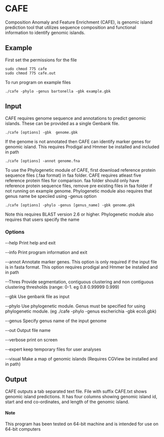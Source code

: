 # CAFE

Composition Anomaly and Feature Enrichment (CAFE), is genomic island prediction tool that utilizes sequence composition and functional information to identify genomic islands.

## Example
First set the permissions for the file
```
sudo chmod 775 cafe
sudo chmod 775 cafe.out
```
To run program on example files
```
./cafe -phylo -genus bartonella -gbk example.gbk
```

## Input
CAFE requires genome sequence and annotations to predict genomic islands. These can be provided as a single Genbank file.
```
./cafe [options] -gbk  genome.gbk
```
If the genome is not annotated then CAFE can identify marker genes for genomic island. This requires Prodigal and Hmmer be installed and included in path
```
./cafe [options] -annot genome.fna
```
To use the Phylogenetic module of CAFE, first download reference protein sequence files (.faa format) in faa folder. CAFE requires atleast five reference protein files for comparison. faa folder should only have reference protein sequence files, remove pre existing files in faa folder if not running on example genome. Phylogenetic module also requires that genus name be speciied using -genus option
```
./cafe [options] -phylo -genus [genus_name] -gbk genome.gbk
```
Note this requires BLAST version 2.6 or higher. Phylogenetic module also requires that users specify the name 
### Options
--help    Print help and exit

--info    Print program information and exit

--annot   Annotate marker genes. This option is only required if the input file is in fasta format. This option requires prodigal and Hmmer be installed and in path 

--Thres   Provide segmentation, contiguous clustering and non contiguous clustering thresholds (range: 0-1. eg 0.8 0.99999 0.999)

--gbk     Use genbank file as input

--phylo   Use phylogenetic module. Genus must be specified for using phylogenetic module. (eg ./cafe -phylo -genus escherichia -gbk ecoli.gbk)

--genus   Specify genus name of the input genome

--out     Output file name 

--verbose print on screen

--expert  keep temporary files for user analyses

--visual  Make a map of genomic islands (Requires CGView be installed and in path)


## Output
CAFE outputs a tab separated text file. File with suffix CAFE.txt shows genomic island predictions. It has four columns showing genomic island id, start and end co-ordinates, and length of the genomic island.


#### Note
This program has been tested on 64-bit machine and is intended for use on 64-bit computers


